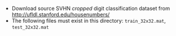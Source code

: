 * Download source SVHN *cropped* digit classification dataset from http://ufldl.stanford.edu/housenumbers/
* The following files must exist in this directory: `train_32x32.mat`, `test_32x32.mat`